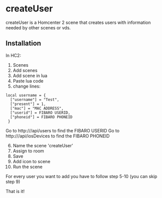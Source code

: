 # createUser

createUser is a Homcenter 2 scene that creates users with information needed by other scenes or vds.

## Installation
In HC2:
1. Scenes
2. Add scenes
3. Add scene in lua
4. Paste lua code
5. change lines:
```
local username = {
  ["username"] = "Test",
  ["present"] = 1,
  ["mac"] = "MAC ADDRESS",
  ["userid"] = FIBARO USERID,
  ["phoneid"] = FIBARO PHONEID
 }
```
Go to http://<IP OF HC2>/api/users to find the FIBARO USERID
Go to http://<IP OF HC2>/api/iosDevices to find the FIBARO PHONEID

6. Name the scene 'createUser'
7. Assign to room
8. Save
9. Add icon to scene
10. Run the scene

For every user you want to add you have to follow step 5-10 (you can skip step 9)

That is it!
